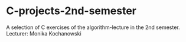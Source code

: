 # C-projects-2nd-semester
A selection of C exercises of the algorithm-lecture in the 2nd semester. Lecturer: Monika Kochanowski
